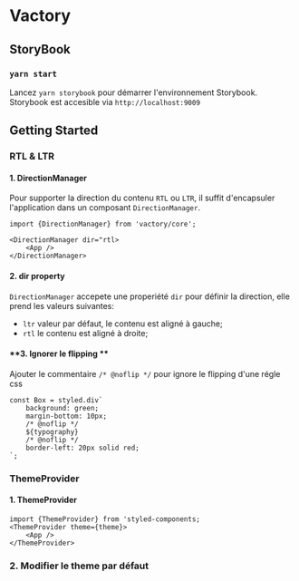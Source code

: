 # Vactory

## StoryBook
### `yarn start`
Lancez `yarn storybook` pour démarrer l'environnement Storybook. 
Storybook est accesible via `http://localhost:9009`


## Getting Started

###  RTL & LTR

#### **1. DirectionManager**
Pour supporter la direction du contenu `RTL` ou `LTR`, il suffit d'encapsuler l'application dans un composant `DirectionManager`.

```
import {DirectionManager} from 'vactory/core';

<DirectionManager dir="rtl>
    <App />
</DirectionManager>

```


#### **2. dir property**
`DirectionManager` accepete une properiété `dir` pour définir la direction, elle prend les valeurs suivantes:

- `ltr` valeur par défaut, le contenu est aligné à gauche;
- `rtl` le contenu est aligné à droite; 

#### **3. Ignorer le flipping **
Ajouter le commentaire `/* @noflip */` pour ignore le flipping d'une régle css

```
const Box = styled.div`
    background: green;
    margin-bottom: 10px;
    /* @noflip */
    ${typography}
    /* @noflip */
    border-left: 20px solid red;
`;
```


###  ThemeProvider

#### **1. ThemeProvider**

```
import {ThemeProvider} from 'styled-components;
<ThemeProvider theme={theme}>
    <App />
</ThemeProvider>

```

### **2. Modifier le theme par défaut**
